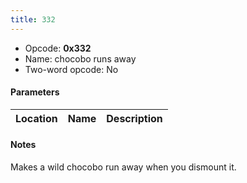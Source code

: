 ```yaml
---
title: 332
---
```


-   Opcode: **0x332**
-   Name: chocobo runs away
-   Two-word opcode: No

#### Parameters

| Location | Name | Description |
|:--------:|:----:|:-----------:|

#### Notes

Makes a wild chocobo run away when you dismount it.

